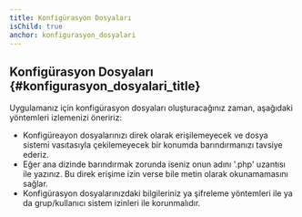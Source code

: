 ```yaml
---
title: Konfigürasyon Dosyaları
isChild: true
anchor: konfigurasyon_dosyalari
---
```


## Konfigürasyon Dosyaları {#konfigurasyon_dosyalari_title}

Uygulamanız için konfigürasyon dosyaları oluşturacağınız zaman, aşağıdaki yöntemleri izlemenizi öneririz:

- Konfigüreayon dosyalarınızı direk olarak erişilemeyecek ve dosya sistemi vasıtasıyla çekilemeyecek bir
konumda barındırmanızı tavsiye ederiz.
- Eğer ana dizinde barındırmak zorunda iseniz onun adını '.php' uzantısı ile yazınız. Bu direk erişime
izin verse bile metin olarak okunamamasını sağlar.
- Konfigürasyon dosyalarınızdaki bilgileriniz ya şifreleme yöntemleri ile ya da grup/kullanıcı sistem
izinleri ile korunmalıdır.
